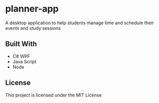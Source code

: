# planner-app

A desktop application to help students manage time and schedule their events and study sessions

## Built With

* C# WPF
* Java Script
* Node

## License

This project is licensed under the MIT License

